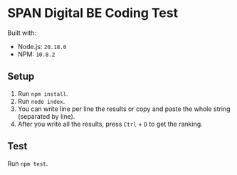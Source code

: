 # SPAN Digital BE Coding Test
Built with:
- Node.js: `20.18.0`
- NPM: `10.8.2`

## Setup
1. Run `npm install`.
2. Run `node index`.
3. You can write line per line the results or copy and paste the whole string (separated by line).
4. After you write all the results, press `Ctrl` + `D` to get the ranking.

## Test
Run `npm test`.